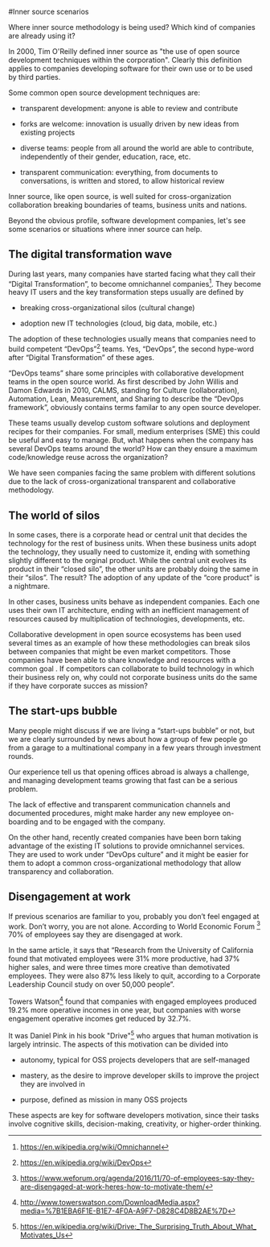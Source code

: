 #Inner source scenarios

Where inner source methodology is being used? Which kind of companies are already
using it?

In 2000, Tim O'Reilly defined inner source as "the use of open source development 
techniques within the corporation". Clearly this definition applies to
companies developing software for their own use or to be used by 
third parties.

Some common open source development techniques are:

- transparent development: anyone is able to review and contribute

- forks are welcome: innovation is usually driven by new ideas from existing projects

- diverse teams: people from all around the world are able to contribute, independently of their gender,
  education, race, etc.

- transparent communication: everything, from documents to conversations, is written and 
  stored, to allow historical review
  
Inner source, like open source, is well suited for cross-organization collaboration breaking
boundaries of teams, business units and nations.

Beyond the obvious profile, software development companies, let's see some 
scenarios or situations where inner source can help.

## The digital transformation wave

During last years, many companies have started facing what
they call their “Digital Transformation”, to become omnichannel
companies[^1]. They become heavy IT users and the key transformation
steps usually are defined by

-   breaking cross-organizational silos (cultural change)

-   adoption new IT technologies (cloud, big data, mobile, etc.)

The adoption of these technologies usually means that companies need 
to build competent “DevOps”[^2] teams. Yes, “DevOps”, the second 
hype-word after “Digital Transformation” of these ages.

“DevOps teams” share some principles with collaborative development
teams in the open source world. As first described by John Willis and
Damon Edwards in 2010, CALMS, standing for Culture (collaboration),
Automation, Lean, Measurement, and Sharing to describe the “DevOps
framework”, obviously contains terms familar to any open source
developer.

These teams usually develop custom software solutions and deployment
recipes for their companies. For small, medium enterprises (SME) this
could be useful and easy to manage. But, what happens when the company
has several DevOps teams around the world? How can they ensure a maximum
code/knowledge reuse across the organization?

We have seen companies facing the same problem with different solutions
due to the lack of cross-organizational transparent and collaborative
methodology.

## The world of silos

In some cases, there is a corporate head or central unit that decides
the technology for the rest of business units. When these business units
adopt the technology, they usually need to customize it, ending with
something slightly different to the orginal product. While the central
unit evolves its product in their “closed silo”, the other units are
probably doing the same in their “silos”. The result? The adoption of
any update of the “core product” is a nightmare.

In other cases, business units behave as independent companies. Each one
uses their own IT architecture, ending with an inefficient management of
resources caused by multiplication of technologies, developments, etc.

Collaborative development in open source ecosystems has been used several
times as an example of how these methodologies can break silos between
companies that might be even market competitors. Those companies have
been able to share knowledge and resources with a common goal . If competitors can
collaborate to build technology in which their business rely on, why
could not corporate business units do the same if they have corporate
succes as mission?

## The start-ups bubble

Many people might discuss if we are living a “start-ups bubble” or not,
but we are clearly surrounded by news about how a group of few people go
from a garage to a multinational company in a few years through
investment rounds.

Our experience tell us that opening offices abroad is always a
challenge, and managing development teams growing that fast can be a
serious problem.

The lack of effective and transparent communication channels and
documented procedures, might make harder any new employee on-boarding
and to be engaged with the company.

On the other hand, recently created companies have been born taking
advantage of the existing IT solutions to provide omnichannel services.
They are used to work under “DevOps culture” and it might be easier for
them to adopt a common cross-organizational methodology that allow
transparency and collaboration.

## Disengagement at work

If previous scenarios are familiar to you, probably you don’t feel
engaged at work. Don’t worry, you are not alone. According to World
Economic Forum [^3] 70% of employees say they are disengaged at work.

In the same article, it says that “Research from the University of
California found that motivated employees were 31% more productive, had
37% higher sales, and were three times more creative than demotivated
employees. They were also 87% less likely to quit, according to a
Corporate Leadership Council study on over 50,000 people”.

Towers Watson[^4] found that companies with engaged employees produced
19.2% more operative incomes in one year, but companies with worse
engagement operative incomes get reduced by 32.7%.

It was Daniel Pink in his book "Drive"[^5] who argues that human motivation is 
largely intrinsic. The aspects of this motivation can be divided into 

- autonomy, typical for OSS projects developers that are self-managed

- mastery, as the desire to improve developer skills to improve the project they are involved in

- purpose, defined as mission in many OSS projects

These aspects are key for software developers motivation, since their tasks
involve cognitive skills, decision-making, creativity, or higher-order thinking.

[^1]: https://en.wikipedia.org/wiki/Omnichannel

[^2]: https://en.wikipedia.org/wiki/DevOps

[^3]: https://www.weforum.org/agenda/2016/11/70-of-employees-say-they-are-disengaged-at-work-heres-how-to-motivate-them/

[^4]: http://www.towerswatson.com/DownloadMedia.aspx?media=%7B1EBA6F1E-B1E7-4F0A-A9F7-D828C4D8B2AE%7D

[^5]: https://en.wikipedia.org/wiki/Drive:_The_Surprising_Truth_About_What_Motivates_Us
